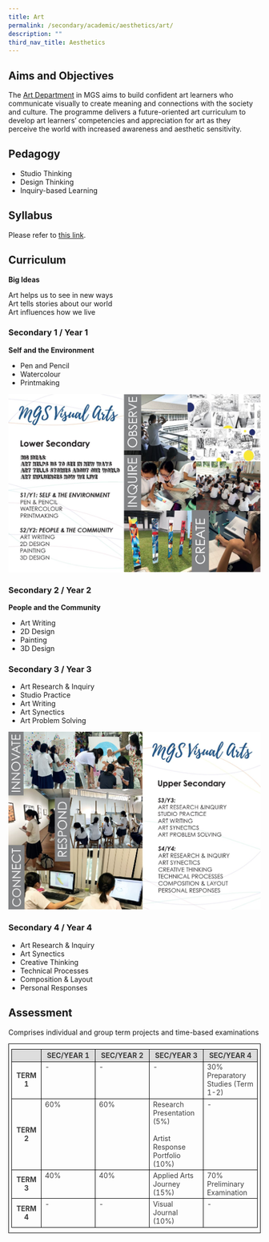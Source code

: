 ```yaml
---
title: Art
permalink: /secondary/academic/aesthetics/art/
description: ""
third_nav_title: Aesthetics
---
```

## Aims and Objectives

The [Art Department](https://www.youtube.com/watch?v=CA77VX-84so) in MGS aims to build confident art learners who communicate visually to create meaning and connections with the society and culture. The programme delivers a future-oriented art curriculum to develop art learners’ competencies and appreciation for art as they perceive the world with increased awareness and aesthetic sensitivity.


## Pedagogy

* Studio Thinking 
* Design Thinking
* Inquiry-based Learning


## Syllabus
Please refer to [this link](https://www.moe.gov.sg/secondary/courses/express/electives#subjects).


## Curriculum

**Big Ideas**

Art helps us to see in new ways  <br>
Art tells stories about our world  <br>
Art influences how we live  
  

### Secondary 1 / Year 1

**Self and the Environment**

* Pen and Pencil  
* Watercolour  
* Printmaking

![](/images/Secondary/art1.jpg)
		 
### Secondary 2 / Year 2

**People and the Community**
* Art Writing  
* 2D Design  
* Painting  
* 3D Design 
  

### Secondary 3 / Year 3

* Art Research & Inquiry  
* Studio Practice  
* Art Writing  
* Art Synectics  
* Art Problem Solving

![](/images/Secondary/art2.jpg)


### Secondary 4 / Year 4

* Art Research & Inquiry  
* Art Synectics  
* Creative Thinking  
* Technical Processes  
* Composition & Layout  
* Personal Responses


## Assessment

Comprises individual and group term projects and time-based examinations

<style type="text/css">
.tg {
	border-color: black;
	border-style: solid;
	border-width: 1px;
	color: #3D3D3D;
	padding: 10px 5px;
	width: 100%;
}
.tg td {
	overflow: hidden;
	word-break: normal;
}
.tg th {
	background-color: #DDD;
	border-color: black;
	border-style: solid;
	border-width: 1px;
	color: #3D3D3D;
	font-weight: bold;
}
.tg .tr-norm {
	border-color: black;
	border-style: solid;
	border-width: 1px;
	text-align: left;
	vertical-align: top;
}
.tg .tr-header {
	border-color: black;
	border-style: solid;
	border-width: 1px;
	color: #3D3D3D;
	font-weight: bold;
	text-align: center;
	vertical-align: middle;
}
</style>

<table class="tg">
  <thead>
    <tr>
      <th width="12%" class="tr-header">&nbsp;</th>
      <th width="22%" class="tr-header">SEC/YEAR 1</th>
      <th width="22%" class="tr-header">SEC/YEAR 2</th>
      <th width="22%" class="tr-header">SEC/YEAR 3</th>
      <th width="22%" class="tr-header">SEC/YEAR 4</th>
    </tr>
  </thead>
  <tbody>
    <tr>
      <td width="12%" class="tr-header">TERM 1</td>
      <td width="22%" class="tr-norm">-</td>
      <td width="22%" class="tr-norm">-</td>
      <td width="22%" class="tr-norm">-</td>
      <td width="22%" class="tr-norm">30% Preparatory Studies (Term 1-2)</td>
    </tr>
    <tr>
      <td width="12%" class="tr-header">TERM 2</td>
      <td width="22%" class="tr-norm">60%</td>
      <td width="22%" class="tr-norm">60%</td>
      <td width="22%" class="tr-norm">Research Presentation (5%)<br><br>
      Artist Response Portfolio (10%)</td>
      <td width="22%" class="tr-norm">-</td>
    </tr>
    <tr>
      <td width="12%" class="tr-header">TERM 3</td>
      <td width="22%" class="tr-norm">40%</td>
      <td width="22%" class="tr-norm">40%</td>
      <td width="22%" class="tr-norm">Applied Arts Journey (15%)</td>
      <td width="22%" class="tr-norm">70%<br>
      Preliminary Examination</td>
    </tr>
    <tr>
      <td width="12%" class="tr-header">TERM 4</td>
      <td width="22%" class="tr-norm">-</td>
      <td width="22%" class="tr-norm">-</td>
      <td width="22%" class="tr-norm">Visual Journal (10%)</td>
      <td width="22%" class="tr-norm">-</td>
    </tr>
  </tbody>
</table>